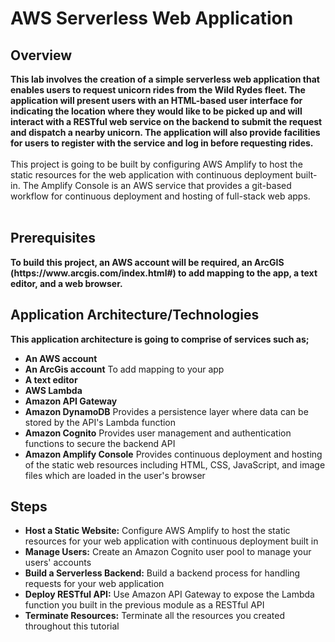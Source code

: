 <h1>AWS Serverless Web Application</h1>

<h2>Overview</h2>
<b>This lab involves the creation of a simple serverless web application that enables users to request unicorn rides from the Wild Rydes fleet. The application will present users with an HTML-based user interface for indicating the location where they would like to be picked up and will interact with a RESTful web service on the backend to submit the request and dispatch a nearby unicorn. The application will also provide facilities for users to register with the service and log in before requesting rides.
</b>
<br />
<br />
This project is going to be built by configuring AWS Amplify to host the static resources for the web application with continuous deployment built-in. The Amplify Console is an AWS service that provides a git-based workflow for continuous deployment and hosting of full-stack web apps.
<br />
<br />

<h2>Prerequisites</h2>
<b>To build this project, an AWS account will be required, an ArcGIS (<b>https://www.arcgis.com/index.html#</b>) to add mapping to the app, a text editor, and a web browser.
</b> 

<h2>Application Architecture/Technologies</h2>
<b>This application architecture is going to comprise of services such as;
</b> 

- <b>An AWS account</b>
- <b>An ArcGis account</b> To add mapping to your app
- <b>A text editor</b>
- <b>AWS Lambda</b>
- <b>Amazon API Gateway</b> 
- <b>Amazon DynamoDB</b> Provides a persistence layer where data can be stored by the API's Lambda function
- <b>Amazon Cognito</b> Provides user management and authentication functions to secure the backend API
- <b>Amazon Amplify Console</b> Provides continuous deployment and hosting of the static web resources including HTML, CSS, JavaScript, and image files which are loaded in the user's browser


<h2>Steps</h2>

- <b>Host a Static Website:</b> Configure AWS Amplify to host the static resources for your web application with continuous deployment built in
- <b>Manage Users:</b> Create an Amazon Cognito user pool to manage your users' accounts
- <b>Build a Serverless Backend:</b> Build a backend process for handling requests for your web application
- <b>Deploy RESTful API:</b> Use Amazon API Gateway to expose the Lambda function you built in the previous module as a RESTful API
- <b>Terminate Resources:</b> Terminate all the resources you created throughout this tutorial



<!--
 ```diff
- text in red
+ text in green
! text in orange
# text in gray
@@ text in purple (and bold)@@
```
--!>

